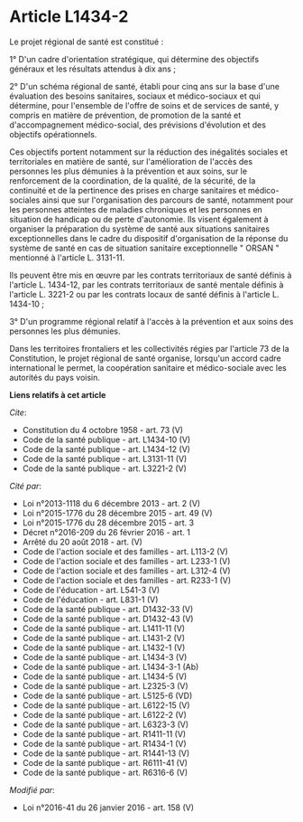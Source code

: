 # Article L1434-2

Le projet régional de santé est constitué : 

1° D'un cadre d'orientation stratégique, qui détermine des objectifs généraux et les résultats attendus à dix ans ; 

2° D'un schéma régional de santé, établi pour cinq ans sur la base d'une évaluation des besoins sanitaires, sociaux et
médico-sociaux et qui détermine, pour l'ensemble de l'offre de soins et de services de santé, y compris en matière de
prévention, de promotion de la santé et d'accompagnement médico-social, des prévisions d'évolution et des objectifs
opérationnels. 

Ces objectifs portent notamment sur la réduction des inégalités sociales et territoriales en matière de santé, sur
l'amélioration de l'accès des personnes les plus démunies à la prévention et aux soins, sur le renforcement de la
coordination, de la qualité, de la sécurité, de la continuité et de la pertinence des prises en charge sanitaires et médico-
sociales ainsi que sur l'organisation des parcours de santé, notamment pour les personnes atteintes de maladies chroniques et
les personnes en situation de handicap ou de perte d'autonomie. Ils visent également à organiser la préparation du système de
santé aux situations sanitaires exceptionnelles dans le cadre du dispositif d'organisation de la réponse du système de santé
en cas de situation sanitaire exceptionnelle " ORSAN " mentionné à l'article L. 3131-11. 

Ils peuvent être mis en œuvre par les contrats territoriaux de santé définis à l'article L. 1434-12, par les contrats
territoriaux de santé mentale définis à l'article L. 3221-2 ou par les contrats locaux de santé définis à l'article L.
1434-10 ; 

3° D'un programme régional relatif à l'accès à la prévention et aux soins des personnes les plus démunies. 

Dans les territoires frontaliers et les collectivités régies par l'article 73 de la Constitution, le projet régional de santé
organise, lorsqu'un accord cadre international le permet, la coopération sanitaire et médico-sociale avec les autorités du
pays voisin.

**Liens relatifs à cet article**

_Cite_:

  - Constitution du 4 octobre 1958 - art. 73 (V)
  - Code de la santé publique - art. L1434-10 (V)
  - Code de la santé publique - art. L1434-12 (V)
  - Code de la santé publique - art. L3131-11 (V)
  - Code de la santé publique - art. L3221-2 (V)

_Cité par_:

  - Loi n°2013-1118 du 6 décembre 2013 - art. 2 (V)
  - Loi n°2015-1776 du 28 décembre 2015 - art. 49 (V)
  - Loi n°2015-1776 du 28 décembre 2015 - art. 3
  - Décret n°2016-209 du 26 février 2016 - art. 1
  - Arrêté du 20 août 2018 - art. (V)
  - Code de l'action sociale et des familles - art. L113-2 (V)
  - Code de l'action sociale et des familles - art. L233-1 (V)
  - Code de l'action sociale et des familles - art. L312-4 (V)
  - Code de l'action sociale et des familles - art. R233-1 (V)
  - Code de l'éducation - art. L541-3 (V)
  - Code de l'éducation - art. L831-1 (V)
  - Code de la santé publique - art. D1432-33 (V)
  - Code de la santé publique - art. D1432-43 (V)
  - Code de la santé publique - art. L1411-11 (V)
  - Code de la santé publique - art. L1431-2 (V)
  - Code de la santé publique - art. L1432-1 (V)
  - Code de la santé publique - art. L1434-3 (V)
  - Code de la santé publique - art. L1434-3-1 (Ab)
  - Code de la santé publique - art. L1434-5 (V)
  - Code de la santé publique - art. L2325-3 (V)
  - Code de la santé publique - art. L5125-6 (VD)
  - Code de la santé publique - art. L6122-15 (V)
  - Code de la santé publique - art. L6122-2 (V)
  - Code de la santé publique - art. L6323-3 (V)
  - Code de la santé publique - art. R1411-11 (V)
  - Code de la santé publique - art. R1434-1 (V)
  - Code de la santé publique - art. R1441-13 (V)
  - Code de la santé publique - art. R6111-41 (V)
  - Code de la santé publique - art. R6316-6 (V)

_Modifié par_:

  - Loi n°2016-41 du 26 janvier 2016 - art. 158 (V)
